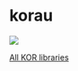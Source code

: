 # korau

![](https://raw.githubusercontent.com/soywiz/kor/master/logos/128/korau.png)

[All KOR libraries](https://github.com/soywiz/kor)
